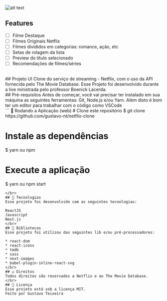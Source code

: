 ![alt text](https://logodownload.org/wp-content/uploads/2014/10/netflix-logo-5.png)

## Features
 - [ ] Filme Destaque
 - [ ] Filmes Originais Netflix
 - [ ] Filmes divididos em categorias: romance, ação, etc
 - [ ] Setas de rolagem da lista
 - [ ] Preview do título selecionado
 - [ ] Recomendações de filmes/séries
</br>
 ## Projeto
UI Clone do serviço de streaming - Netflix, com o uso da API fornecida pelo The Movie Database. Esse Projeto foi desenvolvido durante a live ministrada pelo professor Boenick Lacerda.
</br>
## Pré-requisitos
Antes de começar, você vai precisar ter instalado em sua máquina as seguintes ferramentas: Git, Node.js e/ou Yarn. Além disto é bom ter um editor para trabalhar com o código como VSCode
</br>
```
📗 Rodando a Aplicação (web)
# Clone este repositório
$ git clone https://github.com/gustavo-nt/netflix-clone

# Instale as dependências
$ yarn ou npm

# Execute a aplicação
$ yarn ou npm start
```
</br>
## 🚀 Tecnologias
Esse projeto foi desenvolvido com as seguintes tecnologias:

ReactJS
Javascript
Next.js
</br>
## 📕 Bibliotecas
Esse projeto foi utilizou das seguintes lib e/ou pré-processadores:

* react-dom
* react-icons
* tmdb
* sass
* next-images
* babel-plugin-inline-react-svg
</br>
## ⚖ Direitos
Todos direitos são reservados a Netflix e ao The Movie Database.
</br>
## 📝 Licença
Esse projeto está sob a licença MIT.
Feito por Gustavo Teixeira
